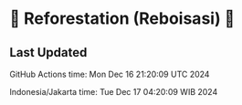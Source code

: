 
# 🌳 Reforestation (Reboisasi) 🌲

## Last Updated

GitHub Actions time: Mon Dec 16 21:20:09 UTC 2024

Indonesia/Jakarta time: Tue Dec 17 04:20:09 WIB 2024
